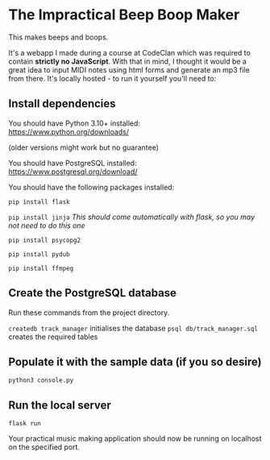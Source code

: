 # The Impractical Beep Boop Maker

This makes beeps and boops.

It's a webapp I made during a course at CodeClan which was required to contain **strictly no JavaScript**. With that in mind, I thought it would be a great idea to input MIDI notes using html forms and generate an mp3 file from there. It's locally hosted - to run it yourself you'll need to:

## Install dependencies

You should have Python 3.10+ installed: https://www.python.org/downloads/

(older versions might work but no guarantee)

You should have PostgreSQL installed: https://www.postgresql.org/download/

You should have the following packages installed:

`pip install flask`

`pip install jinja`
*This should come automatically with flask, so you may not need to do this one*

`pip install psycopg2`

`pip install pydub`

`pip install ffmpeg`

## Create the PostgreSQL database

Run these commands from the project directory.

`createdb track_manager` initialises the database
`psql db/track_manager.sql` creates the required tables 

## Populate it with the sample data (if you so desire)

`python3 console.py`

## Run the local server

`flask run`

Your practical music making application should now be running on localhost on the specified port.
